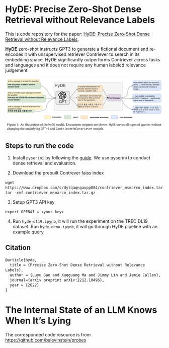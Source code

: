 # HyDE: Precise Zero-Shot Dense Retrieval without Relevance Labels

This is code repository for the paper: [HyDE: Precise Zero-Shot Dense Retrieval without Relevance Labels](https://arxiv.org/abs/2212.10496).

**HyDE** zero-shot instructs GPT3 to generate a fictional document and re-encodes it with unsupervised retriever Contriever to search in its embedding space.
HyDE significantly outperforms Contriever across tasks and languages and it does not require any human labeled relevance judgement.

![approach](approach.png)

## Steps to run the code

1. Install `pyserini` by following the [guide](https://github.com/castorini/pyserini#-installation). We use pyserini to conduct dense retrieval and evaluation.


2. Download the prebuilt Contrever faiss index
```
wget  https://www.dropbox.com/s/dytqaqngaupp884/contriever_msmarco_index.tar.gz
tar -xvf contriever_msmarco_index.tar.gz
```

3. Setup GPT3 API key

```
export OPENAI = <your key>
```

4. Run `hyde-dl19.ipynb`, it will run the experiment on the TREC DL19 dataset. Run `hyde-demo.ipynb`, it will go through HyDE pipeline with an example query.


## Citation

```
@article{hyde,
  title = {Precise Zero-Shot Dense Retrieval without Relevance Labels},
  author = {Luyu Gao and Xueguang Ma and Jimmy Lin and Jamie Callan},
  journal={arXiv preprint arXiv:2212.10496},
  year = {2022}
}
```

# The Internal State of an LLM Knows When It’s Lying
The corresponded code resource is from https://github.com/balevinstein/probes
